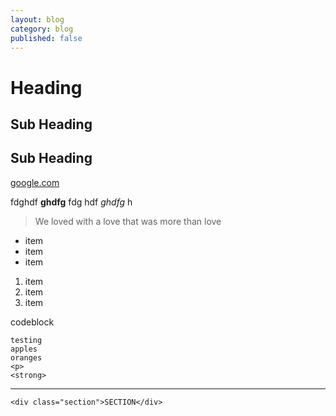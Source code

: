 ```yaml
---
layout: blog
category: blog
published: false
---
```


# Heading
## Sub Heading

## Sub Heading

[google.com](http://google.com)



fdghdf **ghdfg** fdg hdf _ghdfg_ h

> We loved with a love that was more than love

- item
- item
- item

1. item
2. item
3. item


codeblock

    testing
    apples
    oranges
    <p>
    <strong>
    
---
`<div class="section">SECTION</div>`



